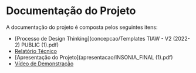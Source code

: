 # Documentação do Projeto

A documentação do projeto é composta pelos seguintes itens: 
 - [Processo de Design Thinking](concepcao/Templates TIAW - V2 (2022-2) PUBLIC (1).pdf)
 - [Relatório Técnico](relatorio/ProjetoInsônia.pdf)
 - [Apresentação do Projeto](apresentacao/INSONIA_FINAL (1).pdf)
 - [Vídeo de Demonstração](https://youtube.com)

